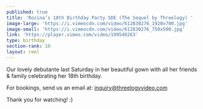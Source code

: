 ```yaml
---
published: true
title: 'Rozina’s 18th Birthday Party SDE (The Sequel by Threelogy) '
image-large: 'https://i.vimeocdn.com/video/612830276_1920x700.jpg'
image-small: 'https://i.vimeocdn.com/video/612830276_750x500.jpg'
link: 'https://player.vimeo.com/video/199548263'
type: birthday
section-rank: 10
layout: reel
---
```

Our lovely debutante last Saturday in her beautiful gown with all her friends & family celebrating her 18th birthday. 

For bookings, send us an email at: inquiry@threelogyvideo.com

Thank you for watching! :)